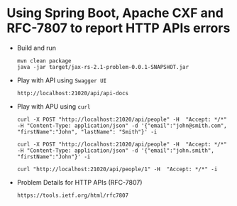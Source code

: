 Using Spring Boot, Apache CXF and RFC-7807 to report HTTP APIs errors
==============

- Build and run

      mvn clean package 
      java -jar target/jax-rs-2.1-problem-0.0.1-SNAPSHOT.jar
      
- Play with API using `Swagger UI`

      http://localhost:21020/api/api-docs

- Play with APU using `curl`

      curl -X POST "http://localhost:21020/api/people" -H  "Accept: */*" -H "Content-Type: application/json" -d '{"email":"john@smith.com", "firstName":"John", "lastName": "Smith"}' -i

      curl -X POST "http://localhost:21020/api/people" -H  "Accept: */*" -H "Content-Type: application/json" -d '{"email":"john.smith", "firstName":"John"}' -i

      curl "http://localhost:21020/api/people/1" -H  "Accept: */*" -i

- Problem Details for HTTP APIs (RFC-7807)

      https://tools.ietf.org/html/rfc7807
